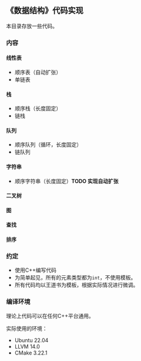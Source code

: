 ## 《数据结构》代码实现

本目录存放一些代码。

### 内容

#### 线性表

- 顺序表（自动扩张）
- 单链表

#### 栈

- 顺序栈（长度固定）
- 链栈

#### 队列

- 顺序队列（循环，长度固定）
- 链队列

#### 字符串

- 顺序字符串（长度固定）**TODO 实现自动扩张**

#### 二叉树

#### 图

#### 查找

#### 排序

### 约定

- 使用C++编写代码
- 为简单起见，所有的元素类型都为`int`，不使用模板。
- 所有代码均以王道书为模板，根据实际情况进行微调。

### 编译环境

理论上代码可以在任何C++平台通用。

实际使用的环境：
- Ubuntu 22.04
- LLVM 14.0
- CMake 3.22.1